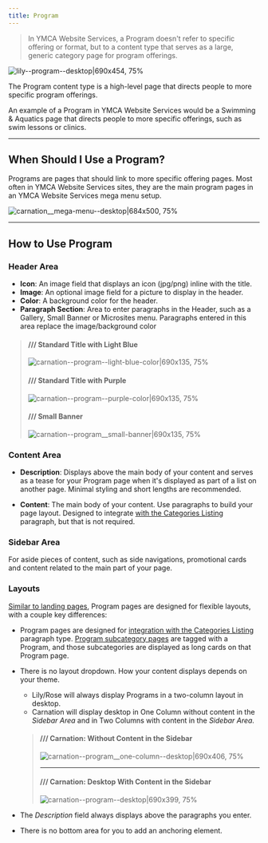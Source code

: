 ```yaml
---
title: Program
---
```


> In YMCA Website Services, a Program doesn't refer to specific offering or format, but to a content type that serves as a large, generic category page for program offerings.

![lily--program--desktop|690x454, 75%](upload://bpcGydlHcEsAnc6KAQpcR3Xou4i.jpeg)

The Program content type is a high-level page that directs people to more specific program offerings.

An example of a Program in YMCA Website Services would be a Swimming & Aquatics page that directs people to more specific offerings, such as swim lessons or clinics.

----

## When Should I Use a Program?
Programs are pages that should link to more specific offering pages. Most often in YMCA Website Services sites, they are the main program pages in an YMCA Website Services mega menu setup.

![carnation__mega-menu--desktop|684x500, 75%](upload://wFIrGVZ4jOvjo2BCVy4bqrdjKyO.png)

---

## How to Use Program
### Header Area

* **Icon**:  An image field that displays an icon (jpg/png) inline with the title.
* **Image**: An optional image field for a picture to display in the header.
* **Color**: A background color for the header.
* **Paragraph Section**: Area to enter paragraphs in the Header, such as a Gallery, Small Banner or Microsites menu. Paragraphs entered in this area replace the image/background color

> #### /// Standard Title with Light Blue
>![carnation--program--light-blue-color|690x135, 75%](upload://xo1lSNZJvORKlmD9QgjomMPFCWy.png)
>
> #### /// Standard Title with Purple
>
> ![carnation--program--purple-color|690x135, 75%](upload://zlRi8HDlsPa4VR8z7sr06qWfxpS.png)
>
> #### /// Small Banner
>
> ![carnation--program__small-banner|690x135, 75%](upload://AoohqAs6zBpZQlr0IBMosmAs0xS.jpeg)

### Content Area

* **Description**: Displays above the main body of your content and serves as a tease for your Program page when it's displayed as part of a list on another page. Minimal styling and short lengths are recommended.

* **Content**: The main body of your content. Use paragraphs to build your page layout. Designed to integrate [with the Categories Listing](https://community.openymca.org/t/categories-listing-paragraphs-open-y-user-docs/707) paragraph, but that is not required.

### Sidebar Area
For aside pieces of content, such as side navigations, promotional cards and content related to the main part of your page.

### Layouts
[Similar to landing pages](https://community.openymca.org/t/landing-page-content-types-open-y-user-docs/667), Program pages are designed for flexible layouts, with a couple key differences:

* Program pages are designed for [integration with the Categories Listing](https://community.openymca.org/t/categories-listing-paragraphs-open-y-user-docs/707) paragraph type. [Program subcategory pages](https://community.openymca.org/t/program-subcategory-content-types-open-y-user-docs/692) are tagged with a Program, and those subcategories are displayed as long cards on that Program page.

* There is no layout dropdown. How your content displays depends on your theme.

    * Lily/Rose will always display Programs in a two-column layout in desktop.
    * Carnation will display desktop in One Column without content in the *Sidebar Area* and in Two Columns with content in the *Sidebar Area.*

  > #### /// Carnation: Without Content in the Sidebar
  >
  > ![carnation--program__one-column--desktop|690x406, 75%](upload://yPi6qeCY9ICWIhTC3SR6OZt6bpR.jpeg)
  >
  > ---
  > #### /// Carnation: Desktop With Content in the Sidebar
  > ![carnation--program--desktop|690x399, 75%](upload://hfK8xJyzFInKkcwKWSrmXEeXwfi.jpeg)

* The *Description* field always displays above the paragraphs you enter.

* There is no bottom area for you to add an anchoring element.